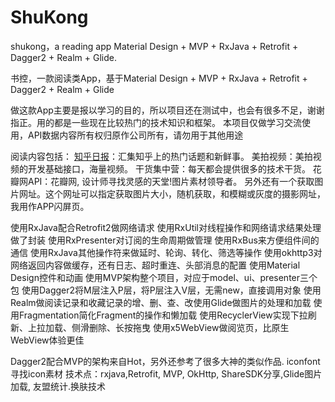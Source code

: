 # ShuKong
shukong，a reading app  Material Design + MVP + RxJava + Retrofit + Dagger2 + Realm + Glide.


书控，一款阅读类App，基于Material Design + MVP + RxJava + Retrofit + Dagger2 + Realm + Glide


做这款App主要是报以学习的目的，所以项目还在测试中，也会有很多不足，谢谢指正。用的都是一些现在比较热门的技术知识和框架。
本项目仅做学习交流使用，API数据内容所有权归原作公司所有，请勿用于其他用途



阅读内容包括：
[知乎日报](https://github.com/izzyleung/ZhihuDailyPurify/wiki/%E7%9F%A5%E4%B9%8E%E6%97%A5%E6%8A%A5-API-%E5%88%86%E6%9E%90)：汇集知乎上的热门话题和新鲜事。
美拍视频：美拍视频的开发基础接口，海量视频。
干货集中营：每天都会提供很多的技术干货。
花瓣网API：花瓣网, 设计师寻找灵感的天堂!图片素材领导者。
另外还有一个获取图片网址。这个网址可以指定获取图片大小，随机获取，和模糊或灰度的摄影网址，我用作APP闪屏页。
    
    
  

使用RxJava配合Retrofit2做网络请求
使用RxUtil对线程操作和网络请求结果处理做了封装
使用RxPresenter对订阅的生命周期做管理
使用RxBus来方便组件间的通信
使用RxJava其他操作符来做延时、轮询、转化、筛选等操作
使用okhttp3对网络返回内容做缓存，还有日志、超时重连、头部消息的配置
使用Material Design控件和动画
使用MVP架构整个项目，对应于model、ui、presenter三个包
使用Dagger2将M层注入P层，将P层注入V层，无需new，直接调用对象
使用Realm做阅读记录和收藏记录的增、删、查、改使用Glide做图片的处理和加载
使用Fragmentation简化Fragment的操作和懒加载
使用RecyclerView实现下拉刷新、上拉加载、侧滑删除、长按拖曳
使用x5WebView做阅览页，比原生WebView体验更佳

Dagger2配合MVP的架构来自Hot，另外还参考了很多大神的类似作品.
iconfont 寻找icon素材
技术点：rxjava,Retrofit, MVP, OkHttp, ShareSDK分享,Glide图片加载, 友盟统计.换肤技术





